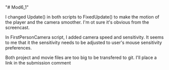 "# Mod6_1" 

I changed Update() in both scripts to FixedUpdate() to make the motion of the player and the camera smoother. I'm ot sure it's obvious from the screencast.

In FirstPersonCamera script, I added camera speed and sensitivity. It seems to me that it the sensitivity needs to be adjusted to user's mouse sensitivity preferences.

Both project and movie files are too big to be transfered to git. I'll place a link in the submission comment
